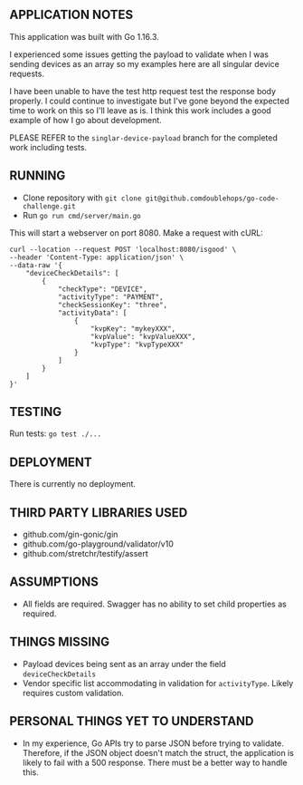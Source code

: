## APPLICATION NOTES

This application was built with Go 1.16.3.

I experienced some issues getting the payload to validate when I was sending devices
as an array so my examples here are all singular device requests.

I have been unable to have the test http request test the response body properly. I could
continue to investigate but I've gone beyond the expected time to work on this so
I'll leave as is. I think this work includes a good example of how I go about development.

PLEASE REFER to the `singlar-device-payload` branch for the completed work
including tests.


## RUNNING

- Clone repository with `git clone git@github.comdoublehops/go-code-challenge.git`
- Run `go run cmd/server/main.go`

This will start a webserver on port 8080. Make a request with cURL:
```bigquery
curl --location --request POST 'localhost:8080/isgood' \
--header 'Content-Type: application/json' \
--data-raw '{
    "deviceCheckDetails": [
        {
            "checkType": "DEVICE",
            "activityType": "PAYMENT",
            "checkSessionKey": "three",
            "activityData": [
                {
                    "kvpKey": "mykeyXXX",
                    "kvpValue": "kvpValueXXX",
                    "kvpType": "kvpTypeXXX"
                }
            ]
        }
    ]
}'
```

## TESTING

Run tests: `go test ./...`

## DEPLOYMENT

There is currently no deployment.

## THIRD PARTY LIBRARIES USED

- github.com/gin-gonic/gin
- github.com/go-playground/validator/v10
- github.com/stretchr/testify/assert

## ASSUMPTIONS

- All fields are required. Swagger has no ability to set child properties as
  required.

## THINGS MISSING

- Payload devices being sent as an array under the field `deviceCheckDetails`
- Vendor specific list accommodating in validation for `activityType`.
  Likely requires custom validation.

## PERSONAL THINGS YET TO UNDERSTAND

- In my experience, Go APIs try to parse JSON before trying to validate.
  Therefore, if the JSON object doesn't match the struct, the application is likely
  to fail with a 500 response. There must be a better way to handle this.